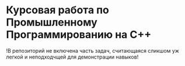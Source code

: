 # Курсовая работа по Промышленному Программированию на C++

!В репозиторий не включена часть задач, считающаяся сликшом уж легкой и неподходчщей для демонстрации навыков!
